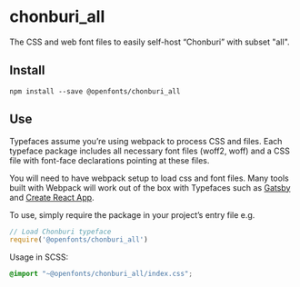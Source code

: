 
# chonburi_all

The CSS and web font files to easily self-host “Chonburi” with subset "all".

## Install

`npm install --save @openfonts/chonburi_all`

## Use

Typefaces assume you’re using webpack to process CSS and files. Each typeface
package includes all necessary font files (woff2, woff) and a CSS file with
font-face declarations pointing at these files.

You will need to have webpack setup to load css and font files. Many tools built
with Webpack will work out of the box with Typefaces such as [Gatsby](https://github.com/gatsbyjs/gatsby)
and [Create React App](https://github.com/facebookincubator/create-react-app).

To use, simply require the package in your project’s entry file e.g.

```javascript
// Load Chonburi typeface
require('@openfonts/chonburi_all')
```

Usage in SCSS:
```scss
@import "~@openfonts/chonburi_all/index.css";
```

